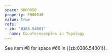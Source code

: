 ```yaml
---
space: S000058
property: P000046
value: true
refs:
- zb: "0386.54001"
  name: Counterexamples in Topology
---
```


See item #8 for space #66 in {{zb:0386.54001}}.
